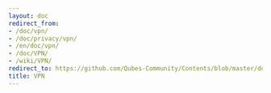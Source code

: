 ```yaml
---
layout: doc
redirect_from:
- /doc/vpn/
- /doc/privacy/vpn/
- /en/doc/vpn/
- /doc/VPN/
- /wiki/VPN/
redirect_to: https://github.com/Qubes-Community/Contents/blob/master/docs/configuration/vpn.md
title: VPN
---
```

